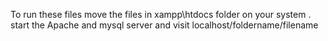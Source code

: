 To run these files move the files in xampp\htdocs folder on your system . start the Apache and mysql server and visit localhost/foldername/filename
